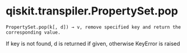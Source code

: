 # qiskit.transpiler.PropertySet.pop

`PropertySet.pop(k[, d]) → v, remove specified key and return the corresponding value.`

If key is not found, d is returned if given, otherwise KeyError is raised
